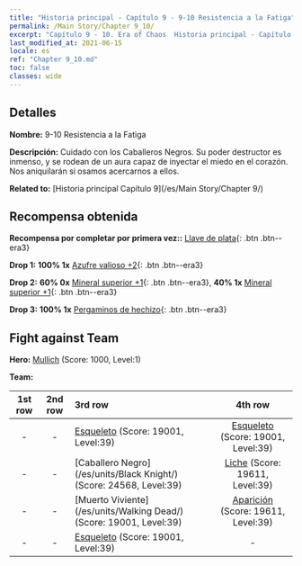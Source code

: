 ```yaml
---
title: "Historia principal - Capítulo 9 - 9-10 Resistencia a la Fatiga"
permalink: /Main Story/Chapter 9_10/
excerpt: "Capítulo 9 - 10. Era of Chaos  Historia principal - Capítulo 9_10. 9-10 Resistencia a la Fatiga"
last_modified_at: 2021-06-15
locale: es
ref: "Chapter 9_10.md"
toc: false
classes: wide
---
```


## Detalles

 **Nombre:** 9-10 Resistencia a la Fatiga

 **Descripción:** Cuidado con los Caballeros Negros. Su poder destructor es inmenso, y se rodean de un aura capaz de inyectar el miedo en el corazón. Nos aniquilarán si osamos acercarnos a ellos.

 **Related to:** [Historia principal Capítulo 9](/es/Main Story/Chapter 9/)

## Recompensa obtenida

 **Recompensa por completar por primera vez::** [Llave de plata](/ItemsES/con_693/){: .btn .btn--era3}

 **Drop 1:** **100% 1x** [Azufre valioso +2](/ItemsES/mat_29/){: .btn .btn--era3}

 **Drop 2:** **60% 0x** [Mineral superior +1](/ItemsES/mat_19/){: .btn .btn--era3}, **40% 1x** [Mineral superior +1](/ItemsES/mat_19/){: .btn .btn--era3}

 **Drop 3:** **100% 1x** [Pergaminos de hechizo](/ItemsES/con_694/){: .btn .btn--era3}


## Fight against Team
 **Hero:** [Mullich](/es/heroes/Mullich/) (Score: 1000, Level:1)

 **Team:**


  | 1st row | 2nd row | 3rd row | 4th row |
  |:----:|:----:|:----|:----:|
  | - | - | [Esqueleto](/es/units/Skeleton/) (Score: 19001, Level:39)  | [Esqueleto](/es/units/Skeleton/) (Score: 19001, Level:39)  |
  | - | - | [Caballero Negro](/es/units/Black Knight/) (Score: 24568, Level:39)  | [Liche](/es/units/Lich/) (Score: 19611, Level:39)  |
  | - | - | [Muerto Viviente](/es/units/Walking Dead/) (Score: 19001, Level:39)  | [Aparición](/es/units/Wight/) (Score: 19611, Level:39)  |
  | - | - | [Esqueleto](/es/units/Skeleton/) (Score: 19001, Level:39)  | - |


